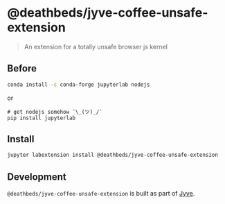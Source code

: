 
# @deathbeds/jyve-coffee-unsafe-extension
> An extension for a totally unsafe browser js kernel

## Before
```bash
conda install -c conda-forge jupyterlab nodejs
```
or
```
# get nodejs somehow ¯\_(ツ)_/¯
pip install jupyterlab
```

## Install
```bash
jupyter labextension install @deathbeds/jyve-coffee-unsafe-extension
```


## Development
`@deathbeds/jyve-coffee-unsafe-extension` is built as part of [Jyve](https://github.com/deathbeds/jyve).